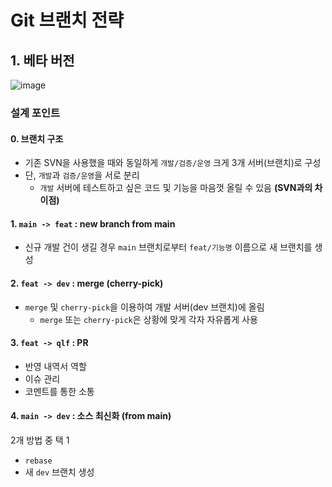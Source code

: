 # Git 브랜치 전략

## 1. 베타 버전
![image](https://github.com/djdjdddd/TIL/assets/126077503/59b29e9d-180a-4500-92ae-2436b061215c)

### 설계 포인트
#### 0. 브랜치 구조
- 기존 SVN을 사용했을 때와 동일하게 `개발/검증/운영` 크게 3개 서버(브랜치)로 구성
- 단, `개발`과 `검증/운영`을 서로 분리
  - `개발` 서버에 테스트하고 싶은 코드 및 기능을 마음껏 올릴 수 있음 **(SVN과의 차이점)**

#### 1. `main -> feat` : new branch from main
- 신규 개발 건이 생길 경우 `main` 브랜치로부터 `feat/기능명` 이름으로 새 브랜치를 생성

#### 2. `feat -> dev` : merge (cherry-pick)
- `merge` 및 `cherry-pick`을 이용하여 개발 서버(dev 브랜치)에 올림
  - `merge` 또는 `cherry-pick`은 상황에 맞게 각자 자유롭게 사용

#### 3. `feat -> qlf` : PR
- 반영 내역서 역할
- 이슈 관리
- 코멘트를 통한 소통

#### 4. `main -> dev` : 소스 최신화 (from main)
2개 방법 중 택 1
- `rebase`
- 새 `dev` 브랜치 생성
